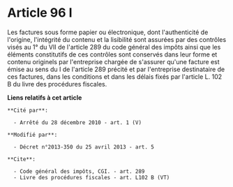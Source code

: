 # Article 96 I

Les factures sous forme papier ou électronique, dont l'authenticité de l'origine, l'intégrité du contenu et la lisibilité
sont assurées par des contrôles visés au 
1° du VII de l'article 289 du code général des impôts 
ainsi que les éléments constitutifs de ces contrôles sont conservés dans leur forme et contenu originels par l'entreprise
chargée de s'assurer qu'une facture est émise au sens du I de l'article 289 précité et par l'entreprise destinataire de ces
factures, dans les conditions et dans les délais fixés par l'article L. 102 B du livre des procédures fiscales.

**Liens relatifs à cet article**

	**Cité par**:

	  - Arrêté du 28 décembre 2010 - art. 1 (V)

	**Modifié par**:

	  - Décret n°2013-350 du 25 avril 2013 - art. 5

	**Cite**:

	  - Code général des impôts, CGI. - art. 289
	  - Livre des procédures fiscales - art. L102 B (VT)
